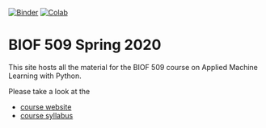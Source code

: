 [![Binder](https://mybinder.org/badge_logo.svg)](https://mybinder.org/v2/gh/marskar/spring2020/master?urlpath=lab)
[![Colab](https://colab.research.google.com/assets/colab-badge.svg)](https://colab.research.google.com/github/marskar/spring2020/)

# BIOF 509 Spring 2020

This site hosts all the material for the BIOF 509 course on Applied Machine Learning with Python.

Please take a look at the
- [course website](https://biof509.github.io/)
- [course syllabus](syllabus/index.rst)
